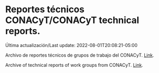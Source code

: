 # Reportes técnicos CONACyT/CONACyT technical reports.

Última actualización/Last update: 2022-08-01T20:08:21-05:00

Archivo de reportes técnicos de grupos de trabajo del CONACyT. [Link](https://salud.conacyt.mx/coronavirus/investigacion/productos/).

Archive of technical reports of work groups from CONACyT. [Link](https://salud.conacyt.mx/coronavirus/investigacion/productos/).
